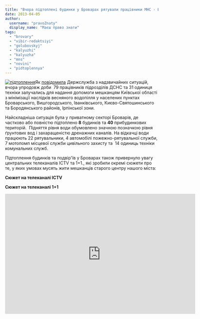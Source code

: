 ```yaml
---
title: "Вчора підтоплені будинки у Броварах рятували працівники МНС - ВІДЕО"
date: 2013-04-05
author: 
  username: "pravoZnaty"
  display_name: "Маєш право знати"
tags: 
  - "brovary"
  - "vibir-redaktsiyi"
  - "golubovskyj"
  - "kalyuzhi"
  - "kalyuzha"
  - "mns"
  - "novini"
  - "pidtoplennya"
---
```


[![підтоплення](https://mpz.brovary.org/wp-content/uploads/2013/04/pidtoplennya.jpg)](https://mpz.brovary.org/wp-content/uploads/2013/04/pidtoplennya.jpg)Як [повідомила](http://www.mns.gov.ua/news/24517.html) Держслужба з надзвичайних ситуацій, вчора упродовж доби  79 працівників підрозділів ДСНС та 31 одиниця техніки залучались для надання допомоги мешканцям Київської області з мінімізації наслідків весняного водопілля у населених пунктах Броварського, Вишгородського, Іванківського, Києво-Святошинського та Бородянського районів, Ірпінської зони.

Найскладніша ситуація була у приватному секторі Броварів, де частково або повністю підтоплено **8** будинків та **40** прибудинкових територій.  Підняття рівня води обумовлено значною позначкою рівня ґрунтових вод і захаращеністю дренажних каналів. На відкачці води працюють 22 рятувальники, 4 автомобілі пожежно-рятувальної служби, 7 мотопомп місцевої служби цивільного захисту та  14 одиниць техніки комунальних служб.

Підтоплення будинків та подвір'їв у Броварах також привернуло увагу центральних телеканалів ICTV та 1+1., які зробили окремі сюжети про те, у яких умовах мусять жити мешканців старого центру нашого міста:

**Сюжет на телеканалі ICTV**

**Сюжет на телеканалі 1+1**

<iframe src="http://video.bigmir.net/player/398456/" height="395" width="625" frameborder="0"></iframe>
